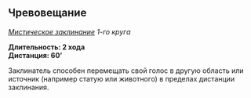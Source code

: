 ## Чревовещание

*[Мистическое заклинание](../arcane.md) 1-го круга*

**Длительность: 2 хода**  
**Дистанция: 60’**

Заклинатель способен перемещать свой голос в другую область или источник (например статую или животного) в пределах дистанции заклинания.